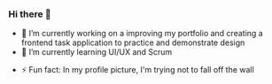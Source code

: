 ### Hi there 👋

- 🔭 I’m currently working on a improving my portfolio and creating a frontend task application to practice and demonstrate design
- 🌱 I’m currently learning UI/UX and Scrum
<!-- - 📫 How to reach me: ...
- 😄 Pronouns: ... -->
- ⚡ Fun fact: In my profile picture, I'm trying not to fall off the wall
